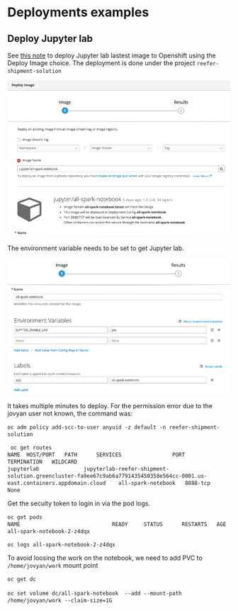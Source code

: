 # Deployments examples

## Deploy Jupyter lab

See [this note](https://blog.openshift.com/jupyter-openshift-part-2-using-jupyter-project-images/) to deploy Jupyter lab lastest image to Openshift using the Deploy Image choice. The deployment is done under the project `reefer-shipment-solution`

![](jupyterlab-1.png)


The environment variable needs to be set to get Jupyter lab. 

![](jupyterlab-2.png)

It takes multiple minutes to deploy. For the permission error due to the jovyan user not known, the command was:

```
oc adm policy add-scc-to-user anyuid -z default -n reefer-shipment-solution
```

```
 oc get routes
NAME  HOST/PORT   PATH      SERVICES                PORT       TERMINATION   WILDCARD
jupyterlab              jupyterlab-reefer-shipment-solution.greencluster-fa9ee67c9ab6a7791435450358e564cc-0001.us-east.containers.appdomain.cloud    all-spark-notebook   8888-tcp      None
```

Get the secuity token to login in via the pod logs.

```
oc get pods 
NAME                             READY     STATUS      RESTARTS   AGE
all-spark-notebook-2-z4dqx  
```

```
oc logs all-spark-notebook-2-z4dqx 
```

To avoid loosing the work on the notebook, we need to add PVC to `/home/jovyan/work` mount point

```
oc get dc

oc set volume dc/all-spark-notebook  --add --mount-path /home/jovyan/work --claim-size=1G
```
